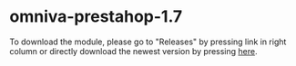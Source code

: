 # omniva-prestahop-1.7

To download the module, please go to "Releases" by pressing link in right column or directly download the newest version by pressing <a href="https://github.com/mijora/omniva-prestahop-1.7/releases/latest/download/omnivaltshipping.zip" title="Omniva plugin releases">here</a>.
